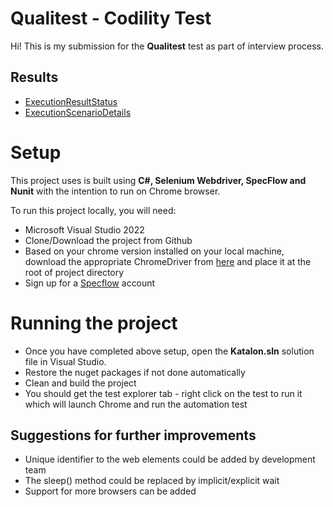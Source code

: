 # Qualitest - Codility Test

Hi! This is my submission for the **Qualitest** test as part of interview process.

## Results
* [ExecutionResultStatus](https://github.com/poojayedale744/Katalon/blob/master/ExecutionResultStatus.png)
* [ExecutionScenarioDetails](https://github.com/poojayedale744/Katalon/blob/master/ExecutionScenarioDetails.png)


# Setup

This project uses is built using **C#, Selenium Webdriver, SpecFlow and Nunit** with the intention to run on Chrome browser.

To run this project locally, you will need:
* Microsoft Visual Studio 2022 
* Clone/Download the project from Github
* Based on your chrome version installed on your local machine, download the appropriate ChromeDriver from [here](https://chromedriver.chromium.org/downloads) and place it at the root of project directory
* Sign up for a [Specflow](https://docs.specflow.org/en/latest/specflowaccount.html) account

# Running the project
* Once you have completed above setup, open the **Katalon.sln** solution file in Visual Studio.
* Restore the nuget packages if not done automatically
* Clean and build the project
* You should get the test explorer tab - right click on the test to run it which will launch Chrome and run the automation test

## Suggestions for further improvements

* Unique identifier to the web elements could be added by development team
* The sleep() method could be replaced by implicit/explicit wait 
* Support for more browsers can be added
